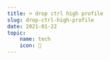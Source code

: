 ```yaml
---
title: ⌨️ drop ctrl high profile
slug: drop-ctrl-high-profile
date: 2021-01-22
topic:
    name: tech
    icon: 🔌
---
```

